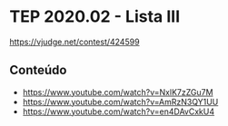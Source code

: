 # TEP 2020.02 - Lista III

https://vjudge.net/contest/424599

## Conteúdo
* https://www.youtube.com/watch?v=NxlK7zZGu7M
* https://www.youtube.com/watch?v=AmRzN3QY1UU
* https://www.youtube.com/watch?v=en4DAvCxkU4
